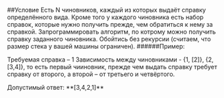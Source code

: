 ##Условие
Есть N чиновников, каждый из которых выдаёт справку определённого вида. Кроме того
 у каждого чиновника есть набор справок, которые нужно получить прежде, чем обратиться
 к нему за справкой.
 Запрограммировать алгоритм, по котрому можно получить справку заданного чиновника. Обойтись без рекурсии
 (считаем, что размер стека у вашей машины ограничен).
 ######Пример: 
 <p>Требуемая справка – 1
 Зависимость между чиновниками - {1, [2]}, {2, [3,4]}, то есть первый чииновник, прежде чем
 выдать справку требует справку от второго, а второй – от третьего и четвёртого.
 <p>Допустимый ответ: **[3,4,2,1]**